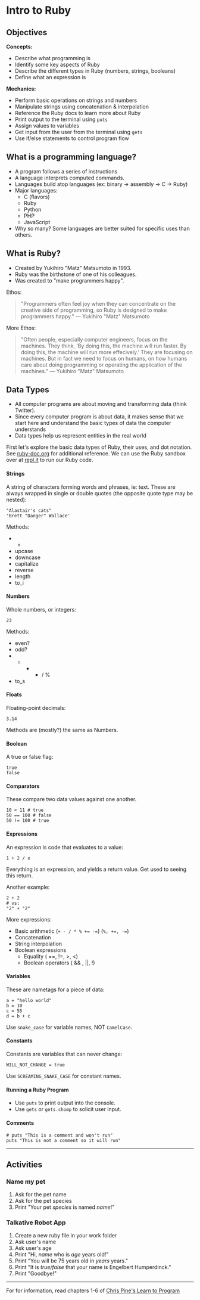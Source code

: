 # Intro to Ruby

## Objectives

**Concepts:**
- Describe what programming is
- Identify some key aspects of Ruby
- Describe the different types in Ruby (numbers, strings, booleans)
- Define what an expression is

**Mechanics:**
- Perform basic operations on strings and numbers
- Manipulate strings using concatenation & interpolation
- Reference the Ruby docs to learn more about Ruby
- Print output to the terminal using `puts`
- Assign values to variables
- Get input from the user from the terminal using `gets`
- Use if/else statements to control program flow

## What is a programming language?

- A program follows a series of instructions
- A language interprets computed commands.
- Languages build atop languages (ex: binary -> assembly -> C -> Ruby)
- Major languages:
  - C (flavors)
  - Ruby
  - Python 
  - PHP
  - JavaScript
- Why so many? Some languages are better suited for specific uses than others.

## What is Ruby?

* Created by Yukihiro "Matz" Matsumoto in 1993.
* Ruby was the birthstone of one of his colleagues.
* Was created to "make programmers happy".

Ethos:

> "Programmers often feel joy when they can concentrate on the creative side of programming, so Ruby is designed to make programmers happy." — Yukihiro "Matz" Matsumoto

More Ethos:

> "Often people, especially computer engineers, focus on the machines. They think, ‘By doing this, the machine will run faster. By doing this, the machine will run more effecively.’ They are focusing on machines. But in fact we need to focus on humans, on how humans care about doing programming or operating the application of the machines." — Yukihiro "Matz" Matsumoto 

## Data Types

* All computer programs are about moving and transforming data (think Twitter).
* Since every computer program is about data, it makes sense that we start here and understand the basic types of data the computer understands
* Data types help us represent entities in the real world

First let's explore the basic data types of Ruby, their uses, and dot notation. See [ruby-doc.org](http://ruby-doc.org) for additional reference. We can use the Ruby sandbox over at [repl.it](http://repl.it/) to run our Ruby code.

#### Strings

A string of characters forming words and phrases, ie: text. These are always wrapped in single or double quotes (the opposite quote type may be nested):

```
"Alastair's cats"
'Brett "Danger" Wallace'
```

Methods:

  - +
  - upcase
  - downcase
  - capitalize
  - reverse
  - length
  - to_i
  
#### Numbers

Whole numbers, or integers:

```
23
````

Methods:

  - even?
  - odd?
  - + - * / %
  - to_s

#### Floats

Floating-point decimals:

```
3.14
```

Methods are (mostly?) the same as Numbers.

#### Boolean

A true or false flag:

```
true
false
```

#### Comparators

These compare two data values against one another.

```
10 < 11 # true
50 == 100 # false
50 != 100 # true
``` 

#### Expressions

An expression is code that evaluates to a value:

```
1 + 2 / x
```

Everything is an expression, and yields a return value. Get used to seeing this return.

Another example:

```
2 + 2 
# vs:
"2" + "2"
```

More expressions:

* Basic arithmetic (`+ - / * % += -=`) (`%, +=, -=`)
* Concatenation
* String interpolation
* Boolean expressions
  * Equality ( ==, !=, >, <)
  * Boolean operators ( && , ||, !)

#### Variables

These are nametags for a piece of data:

```
a = "hello world"
b = 10
c = 55
d = b + c
```

Use `snake_case` for variable names, NOT `CamelCase`.

#### Constants

Constants are variables that can never change:

```
WILL_NOT_CHANGE = true
```

Use `SCREAMING_SNAKE_CASE` for constant names.

#### Running a Ruby Program
- Use `puts` to print output into the console.
- Use `gets` or `gets.chomp` to solicit user input.

#### Comments

```
# puts "This is a comment and won't run"
puts "This is not a comment so it will run"
```

---

## Activities

### Name my pet

1. Ask for the pet name
2. Ask for the pet species
3. Print "Your pet _species_ is named _name_!"

### Talkative Robot App

1. Create a new ruby file in your work folder
2. Ask user's name
3. Ask user's age
4. Print "Hi, _name_ who is _age_ years old!"
5. Print "You will be 75 years old in _years_ years."
6. Print "It is _true/false_ that your name is Engelbert Humperdinck."
7. Print "Goodbye!"

---

For for information, read chapters 1-6 of [Chris Pine's Learn to Program](https://pine.fm/LearnToProgram/)